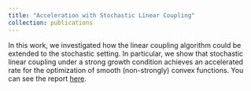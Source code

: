 ```yaml
---
title: "Acceleration with Stochastic Linear Coupling"
collection: publications
---
```


In this work, we investigated how the linear coupling algorithm could be extended to the stochastic setting.
In particular, we show that stochastic linear coupling under a strong growth condition achieves an accelerated rate for the optimization of smooth (non-strongly) convex functions.
You can see the report [here](https://bpauld.github.io/files/540_Project.pdf).
